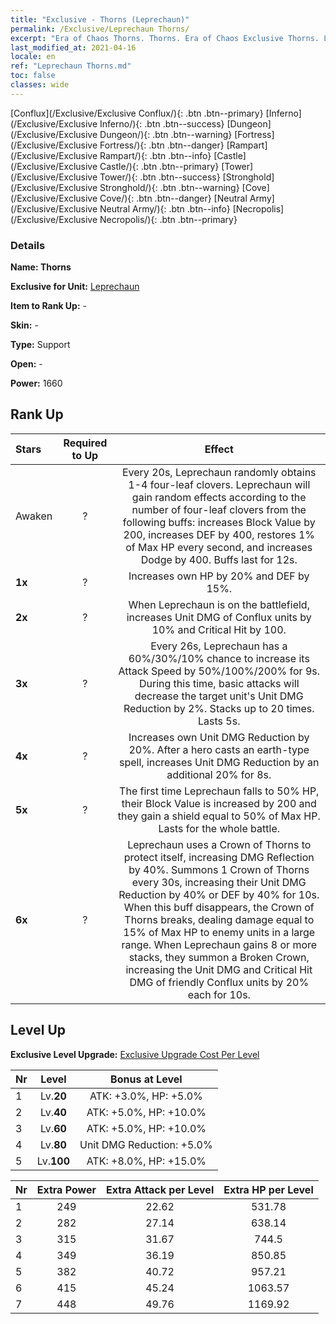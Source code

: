 ```yaml
---
title: "Exclusive - Thorns (Leprechaun)"
permalink: /Exclusive/Leprechaun Thorns/
excerpt: "Era of Chaos Thorns. Thorns. Era of Chaos Exclusive Thorns. Leprechaun Exclusive."
last_modified_at: 2021-04-16
locale: en
ref: "Leprechaun Thorns.md"
toc: false
classes: wide
---
```

 [Conflux](/Exclusive/Exclusive Conflux/){: .btn .btn--primary} [Inferno](/Exclusive/Exclusive Inferno/){: .btn .btn--success} [Dungeon](/Exclusive/Exclusive Dungeon/){: .btn .btn--warning} [Fortress](/Exclusive/Exclusive Fortress/){: .btn .btn--danger} [Rampart](/Exclusive/Exclusive Rampart/){: .btn .btn--info} [Castle](/Exclusive/Exclusive Castle/){: .btn .btn--primary} [Tower](/Exclusive/Exclusive Tower/){: .btn .btn--success} [Stronghold](/Exclusive/Exclusive Stronghold/){: .btn .btn--warning} [Cove](/Exclusive/Exclusive Cove/){: .btn .btn--danger} [Neutral Army](/Exclusive/Exclusive Neutral Army/){: .btn .btn--info} [Necropolis](/Exclusive/Exclusive Necropolis/){: .btn .btn--primary} 

### Details
 **Name: Thorns** 

 **Exclusive for Unit:** [Leprechaun](/units/Leprechaun/) 

 **Item to Rank Up:** -

 **Skin:** -

 **Type:** Support

 **Open:** -

 **Power:** 1660

## Rank Up

  |     Stars    |  Required to Up | Effect |
  |:-------------|:---------------:|:---------------:|
  |  Awaken  | ? | <Lady Luck> Every 20s, Leprechaun randomly obtains 1-4 four-leaf clovers. Leprechaun will gain random effects according to the number of four-leaf clovers from the following buffs: increases Block Value by 200, increases DEF by 400, restores 1% of Max HP every second, and increases Dodge by 400. Buffs last for 12s. |
  | **1x** <i class="fas fa-star"/> | ? | Increases own HP by 20% and DEF by 15%. |
  | **2x** <i class="fas fa-star"/> | ? | When Leprechaun is on the battlefield, increases Unit DMG of Conflux units by 10% and Critical Hit by 100. |
  | **3x** <i class="fas fa-star"/> | ? | <Rapid Combo> Every 26s, Leprechaun has a 60%/30%/10% chance to increase its Attack Speed by 50%/100%/200% for 9s. During this time, basic attacks will decrease the target unit's Unit DMG Reduction by 2%. Stacks up to 20 times. Lasts 5s. |
  | **4x** <i class="fas fa-star"/> | ? | Increases own Unit DMG Reduction by 20%. After a hero casts an earth-type spell, increases Unit DMG Reduction by an additional 20% for 8s. |
  | **5x** <i class="fas fa-star"/> | ? | The first time Leprechaun falls to 50% HP, their Block Value is increased by 200 and they gain a shield equal to 50% of Max HP. Lasts for the whole battle. |
  | **6x** <i class="fas fa-star"/> | ? | <Crown of Thorns> Leprechaun uses a Crown of Thorns to protect itself, increasing DMG Reflection by 40%. Summons 1 Crown of Thorns every 30s, increasing their Unit DMG Reduction by 40% or DEF by 40% for 10s. When this buff disappears, the Crown of Thorns breaks, dealing damage equal to 15% of Max HP to enemy units in a large range. When Leprechaun gains 8 or more <Fortune> stacks, they summon a Broken Crown, increasing the Unit DMG and Critical Hit DMG of friendly Conflux units by 20% each for 10s. |


## Level Up
 **Exclusive Level Upgrade:** [Exclusive Upgrade Cost Per Level](/Exclusive/ExclusiveUpgradeCostPerLevel/)

  |  Nr  |   Level  | Bonus at Level |
  |:-----|:--------:|:--------------:|
  | 1 | Lv.**20** | ATK: +3.0%, HP: +5.0% |
  | 2 | Lv.**40** | ATK: +5.0%, HP: +10.0% |
  | 3 | Lv.**60** | ATK: +5.0%, HP: +10.0% |
  | 4 | Lv.**80** | Unit DMG Reduction: +5.0% |
  | 5 | Lv.**100** | ATK: +8.0%, HP: +15.0% |


  |  Nr  |  Extra Power | Extra Attack per Level | Extra HP per Level |
  |:-----|:--------:|:--------:|:--------:|
  | 1 | 249 | 22.62 | 531.78 |
  | 2 | 282 | 27.14 | 638.14 |
  | 3 | 315 | 31.67 | 744.5 |
  | 4 | 349 | 36.19 | 850.85 |
  | 5 | 382 | 40.72 | 957.21 |
  | 6 | 415 | 45.24 | 1063.57 |
  | 7 | 448 | 49.76 | 1169.92 |


